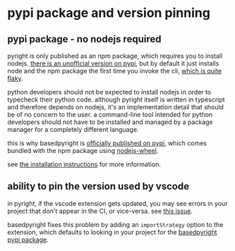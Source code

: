 # pypi package and version pinning

## pypi package - no nodejs required

pyright is only published as an npm package, which requires you to install nodejs. [there is an unofficial version on pypi](https://pypi.org/project/pyright/), but by default it just installs node and the npm package the first time you invoke the cli, [which is quite flaky](https://github.com/RobertCraigie/pyright-python/issues/231).

python developers should not be expected to install nodejs in order to typecheck their python code. although pyright itself is written in typescript and therefore depends on nodejs, it's an implementation detail that should be of no concern to the user. a command-line tool intended for python developers should not have to be installed and managed by a package manager for a completely different language.

this is why basedpyright is [officially published on pypi](https://pypi.org/project/basedpyright/), which comes bundled with the npm package using [nodejs-wheel](https://github.com/njzjz/nodejs-wheel).

see [the installation instructions](../installation/command-line-and-language-server.md#pypi-package) for more information.

## ability to pin the version used by vscode

in pyright, if the vscode extension gets updated, you may see errors in your project that don't appear in the CI, or vice-versa. see [this issue](https://github.com/microsoft/pylance-release/issues/5207).

basedpyright fixes this problem by adding an `importStrategy` option to the extension, which defaults to looking in your project for the [basedpyright pypi package](#pypi-package-no-nodejs-required).
